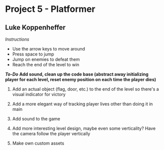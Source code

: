# Project 5 - Platformer
## Luke Koppenheffer

*Instructions*
- Use the arrow keys to move around
- Press space to jump
- Jump on enemies to defeat them
- Reach the end of the level to win

***To-Do***
**Add sound, clean up the code base (abstract away initializing player for each level, reset enemy position on each time the player dies)**

1. Add an actual object (flag, door, etc.) to the end of the level so there's a visual indicator for victory

3. Add a more elegant way of tracking player lives other than doing it in main

5. Add sound to the game

6. Add more interesting level design, maybe even some verticality? Have the camera follow the player vertically

7. Make own custom assets